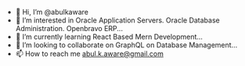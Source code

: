 - 👋 Hi, I’m @abulkaware
- 👀 I’m interested in Oracle Application Servers. Oracle Database Administration. Openbravo ERP...
- 🌱 I’m currently learning React Based Mern Development...
- 💞️ I’m looking to collaborate on GraphQL on Database Management...
- 📫 How to reach me abul.k.aware@gmail.com

<!---
abulkaware/abulkaware is a ✨ special ✨ repository because its `README.md` (this file) appears on your GitHub profile.
You can click the Preview link to take a look at your changes.
--->
